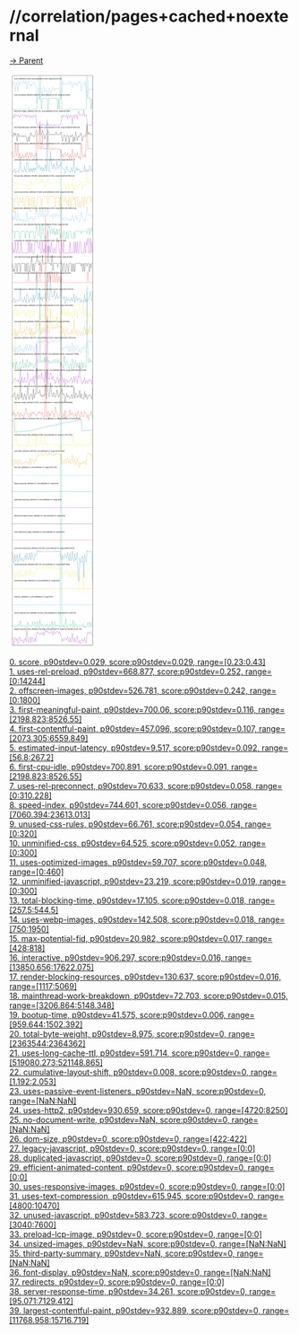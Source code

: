 
# //correlation/pages+cached+noexternal

[→ Parent](../..)

![PLOT: correlation](./correlation.svg)

[0. score, p90stdev=0.029, score:p90stdev=0.029, range=[0.23:0.43]](../../meta/score/samples/pages+cached+noexternal)  
[1. uses-rel-preload, p90stdev=668.877, score:p90stdev=0.252, range=[0:14244]](../../uses-rel-preload/samples/pages+cached+noexternal/)  
[2. offscreen-images, p90stdev=526.781, score:p90stdev=0.242, range=[0:1800]](../../offscreen-images/samples/pages+cached+noexternal/)  
[3. first-meaningful-paint, p90stdev=700.06, score:p90stdev=0.116, range=[2198.823:8526.55]](../../first-meaningful-paint/samples/pages+cached+noexternal/)  
[4. first-contentful-paint, p90stdev=457.096, score:p90stdev=0.107, range=[2073.305:6559.849]](../../first-contentful-paint/samples/pages+cached+noexternal/)  
[5. estimated-input-latency, p90stdev=9.517, score:p90stdev=0.092, range=[56.8:267.2]](../../estimated-input-latency/samples/pages+cached+noexternal/)  
[6. first-cpu-idle, p90stdev=700.891, score:p90stdev=0.091, range=[2198.823:8526.55]](../../first-cpu-idle/samples/pages+cached+noexternal/)  
[7. uses-rel-preconnect, p90stdev=70.633, score:p90stdev=0.058, range=[0:310.228]](../../uses-rel-preconnect/samples/pages+cached+noexternal/)  
[8. speed-index, p90stdev=744.601, score:p90stdev=0.056, range=[7060.394:23613.013]](../../speed-index/samples/pages+cached+noexternal/)  
[9. unused-css-rules, p90stdev=66.761, score:p90stdev=0.054, range=[0:320]](../../unused-css-rules/samples/pages+cached+noexternal/)  
[10. unminified-css, p90stdev=64.525, score:p90stdev=0.052, range=[0:300]](../../unminified-css/samples/pages+cached+noexternal/)  
[11. uses-optimized-images, p90stdev=59.707, score:p90stdev=0.048, range=[0:460]](../../uses-optimized-images/samples/pages+cached+noexternal/)  
[12. unminified-javascript, p90stdev=23.219, score:p90stdev=0.019, range=[0:300]](../../unminified-javascript/samples/pages+cached+noexternal/)  
[13. total-blocking-time, p90stdev=17.105, score:p90stdev=0.018, range=[257.5:544.5]](../../total-blocking-time/samples/pages+cached+noexternal/)  
[14. uses-webp-images, p90stdev=142.508, score:p90stdev=0.018, range=[750:1950]](../../uses-webp-images/samples/pages+cached+noexternal/)  
[15. max-potential-fid, p90stdev=20.982, score:p90stdev=0.017, range=[428:818]](../../max-potential-fid/samples/pages+cached+noexternal/)  
[16. interactive, p90stdev=906.297, score:p90stdev=0.016, range=[13850.656:17622.075]](../../interactive/samples/pages+cached+noexternal/)  
[17. render-blocking-resources, p90stdev=130.637, score:p90stdev=0.016, range=[1117:5069]](../../render-blocking-resources/samples/pages+cached+noexternal/)  
[18. mainthread-work-breakdown, p90stdev=72.703, score:p90stdev=0.015, range=[3206.864:5148.348]](../../mainthread-work-breakdown/samples/pages+cached+noexternal/)  
[19. bootup-time, p90stdev=41.575, score:p90stdev=0.006, range=[959.644:1502.392]](../../bootup-time/samples/pages+cached+noexternal/)  
[20. total-byte-weight, p90stdev=8.975, score:p90stdev=0, range=[2363544:2364362]](../../total-byte-weight/samples/pages+cached+noexternal/)  
[21. uses-long-cache-ttl, p90stdev=591.714, score:p90stdev=0, range=[519080.273:521148.865]](../../uses-long-cache-ttl/samples/pages+cached+noexternal/)  
[22. cumulative-layout-shift, p90stdev=0.008, score:p90stdev=0, range=[1.192:2.053]](../../cumulative-layout-shift/samples/pages+cached+noexternal/)  
[23. uses-passive-event-listeners, p90stdev=NaN, score:p90stdev=0, range=[NaN:NaN]](../../uses-passive-event-listeners/samples/pages+cached+noexternal/)  
[24. uses-http2, p90stdev=930.659, score:p90stdev=0, range=[4720:8250]](../../uses-http2/samples/pages+cached+noexternal/)  
[25. no-document-write, p90stdev=NaN, score:p90stdev=0, range=[NaN:NaN]](../../no-document-write/samples/pages+cached+noexternal/)  
[26. dom-size, p90stdev=0, score:p90stdev=0, range=[422:422]](../../dom-size/samples/pages+cached+noexternal/)  
[27. legacy-javascript, p90stdev=0, score:p90stdev=0, range=[0:0]](../../legacy-javascript/samples/pages+cached+noexternal/)  
[28. duplicated-javascript, p90stdev=0, score:p90stdev=0, range=[0:0]](../../duplicated-javascript/samples/pages+cached+noexternal/)  
[29. efficient-animated-content, p90stdev=0, score:p90stdev=0, range=[0:0]](../../efficient-animated-content/samples/pages+cached+noexternal/)  
[30. uses-responsive-images, p90stdev=0, score:p90stdev=0, range=[0:0]](../../uses-responsive-images/samples/pages+cached+noexternal/)  
[31. uses-text-compression, p90stdev=615.945, score:p90stdev=0, range=[4800:10470]](../../uses-text-compression/samples/pages+cached+noexternal/)  
[32. unused-javascript, p90stdev=583.723, score:p90stdev=0, range=[3040:7600]](../../unused-javascript/samples/pages+cached+noexternal/)  
[33. preload-lcp-image, p90stdev=0, score:p90stdev=0, range=[0:0]](../../preload-lcp-image/samples/pages+cached+noexternal/)  
[34. unsized-images, p90stdev=NaN, score:p90stdev=0, range=[NaN:NaN]](../../unsized-images/samples/pages+cached+noexternal/)  
[35. third-party-summary, p90stdev=NaN, score:p90stdev=0, range=[NaN:NaN]](../../third-party-summary/samples/pages+cached+noexternal/)  
[36. font-display, p90stdev=NaN, score:p90stdev=0, range=[NaN:NaN]](../../font-display/samples/pages+cached+noexternal/)  
[37. redirects, p90stdev=0, score:p90stdev=0, range=[0:0]](../../redirects/samples/pages+cached+noexternal/)  
[38. server-response-time, p90stdev=34.261, score:p90stdev=0, range=[95.071:7129.412]](../../server-response-time/samples/pages+cached+noexternal/)  
[39. largest-contentful-paint, p90stdev=932.889, score:p90stdev=0, range=[11768.958:15716.719]](../../largest-contentful-paint/samples/pages+cached+noexternal/)  
